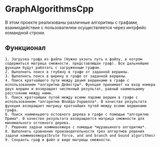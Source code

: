 # GraphAlgorithmsCpp

В этом проекте реализованы различные алгоритмы с графами, взаимодействие с пользователем осуществляется через интрфейс командной строки.

## Функционал
    1. Загрузка графа из файла (Нужно укзать путь к файлу, в котром содержиться матрица смежности. представлющая граф). Все дальнейшие функции будут работать с загруженным графом.
    2. Выполнить поиск в глубину в графе от заданной вершины.
    3. Выполнить поиск в ширину в графе от заданной вершины.
    4. Поиск кратчайшего пути между двумя вершинами в графе с использованием *алгоритма Дейкстры*. Функция принимает на вход номера двух вершин и возвращает численный результат, равный наименьшему расстоянию между ними.
    5. Поиск кратчайших путей между всеми парами вершин в графе с использованием *алгоритма Флойда-Уоршелла*. В качестве результата функция возвращает матрицу кратчайших путей между всеми вершинами графа.
    6. Поиск наименьшего остовного дерева в графе с помощью *алгоритма Прима*. В качестве результата возвращается матрица смежности для минимального остовного дерева.
    7. Решение задачи коммивояжера с помощью *муравьиного алгоритма*.
    8. Выполнить сравнение производительности трех алгортмов решения задачи коммивояжора(brute force, and and branch and bound algorithms)
    9. Сохранть граф в файл в виде матрицы смежности.
    
